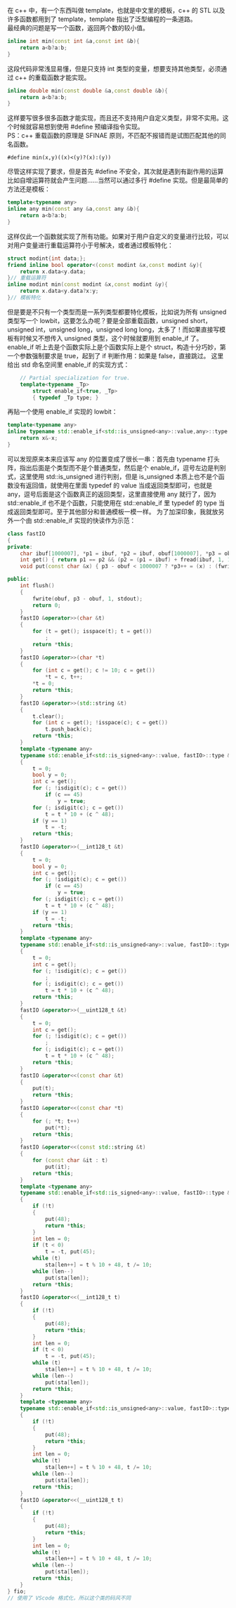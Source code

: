 在 c++ 中，有一个东西叫做 template，也就是中文里的模板，c++ 的 STL 以及许多函数都用到了 template，template 指出了泛型编程的一条道路。  
最经典的问题是写一个函数，返回两个数的较小值。
```cpp
inline int min(const int &a,const int &b){
	return a<b?a:b;
}
```
这段代码非常浅显易懂，但是只支持 int 类型的变量，想要支持其他类型，必须通过 c++ 的重载函数才能实现。
```cpp
inline double min(const double &a,const double &b){
	return a<b?a:b;
}
```
这样要写很多很多函数才能实现，而且还不支持用户自定义类型，非常不实用。这个时候就容易想到使用 #define 预编译指令实现。  
PS：c++ 重载函数的原理是 SFINAE 原则，不匹配不报错而是试图匹配其他的同名函数。
```
#define min(x,y)((x)<(y)?(x):(y))
```
尽管这样实现了要求，但是首先 #define 不安全，其次就是遇到有副作用的运算比如自增运算符就会产生问题……当然可以通过多行 #define 实现。但是最简单的方法还是模板：
```cpp
template<typename any>
inline any min(const any &a,const any &b){
	return a<b?a:b;
}
```
这样仅此一个函数就实现了所有功能。如果对于用户自定义的变量进行比较，可以对用户变量进行重载运算符小于号解决，或者通过模板特化：
```cpp
struct modint{int data;};
friend inline bool operator<(const modint &x,const modint &y){
	return x.data<y.data;
}// 重载运算符
inline modint min(const modint &x,const modint &y){
	return x.data<y.data?x:y;
}// 模板特化
```
但是要是不只有一个类型而是一系列类型都要特化模板，比如说为所有 unsigned 类型写一个 lowbit，这要怎么办呢？要是全部重载函数，unsigned short，unsigned int，unsigned long，unsigned long long，太多了！而如果直接写模板有时候又不想传入 unsigned 类型，这个时候就要用到 enable_if 了。
enable_if 听上去是个函数实际上是个函数实际上是个 struct，构造十分巧妙，第一个参数强制要求是 true，起到了 if 判断作用：如果是 false，直接跳过。
这里给出 std 命名空间里 enable_if 的实现方式：
```cpp
	// Partial specialization for true.
	template<typename _Tp>
		struct enable_if<true, _Tp>
		{ typedef _Tp type; }
```
再贴一个使用 enable_if 实现的 lowbit：
```cpp
template<typename any>
inline typename std::enable_if<std::is_unsigned<any>::value,any>::type lowbit(const any &x){
	return x&-x;
}
```
可以发现原来本来应该写 any 的位置变成了很长一串：首先由 typename 打头阵，指出后面是个类型而不是个普通类型，然后是个 enable_if，逗号左边是判别式，这里使用 std::is_unsigned 进行判别，但是 is_unsigned 本质上也不是个函数没有返回值，就使用在里面 typedef 的 value 当成返回类型即可，也就是 any，逗号后面是这个函数真正的返回类型，这里直接使用 any 就行了，因为 std::enable_if 也不是个函数，只能使用在 std::enable_if 里 typedef 的 type 当成返回类型即可。至于其他部分和普通模板一模一样。
为了加深印象，我就放另外一个由 std::enable_if 实现的快读作为示范：
```cpp
class fastIO
{
private:
	char ibuf[1000007], *p1 = ibuf, *p2 = ibuf, obuf[1000007], *p3 = obuf, sta[70];
	int get() { return p1 == p2 && (p2 = (p1 = ibuf) + fread(ibuf, 1, 1000007, stdin), p1 == p2) ? EOF : *p1++; }
	void put(const char &x) { p3 - obuf < 1000007 ? *p3++ = (x) : (fwrite(obuf, p3 - obuf, 1, stdout), p3 = obuf, *p3++ = (x)); }

public:
	int flush()
	{
		fwrite(obuf, p3 - obuf, 1, stdout);
		return 0;
	}
	fastIO &operator>>(char &t)
	{
		for (t = get(); isspace(t); t = get())
			;
		return *this;
	}
	fastIO &operator>>(char *t)
	{
		for (int c = get(); c != 10; c = get())
			*t = c, t++;
		*t = 0;
		return *this;
	}
	fastIO &operator>>(std::string &t)
	{
		t.clear();
		for (int c = get(); !isspace(c); c = get())
			t.push_back(c);
		return *this;
	}
	template <typename any>
	typename std::enable_if<std::is_signed<any>::value, fastIO>::type &operator>>(any &t)
	{
		t = 0;
		bool y = 0;
		int c = get();
		for (; !isdigit(c); c = get())
			if (c == 45)
				y = true;
		for (; isdigit(c); c = get())
			t = t * 10 + (c ^ 48);
		if (y == 1)
			t = -t;
		return *this;
	}
	fastIO &operator>>(__int128_t &t)
	{
		t = 0;
		bool y = 0;
		int c = get();
		for (; !isdigit(c); c = get())
			if (c == 45)
				y = true;
		for (; isdigit(c); c = get())
			t = t * 10 + (c ^ 48);
		if (y == 1)
			t = -t;
		return *this;
	}
	template <typename any>
	typename std::enable_if<std::is_unsigned<any>::value, fastIO>::type &operator>>(any &t)
	{
		t = 0;
		int c = get();
		for (; !isdigit(c); c = get())
			;
		for (; isdigit(c); c = get())
			t = t * 10 + (c ^ 48);
		return *this;
	}
	fastIO &operator>>(__uint128_t &t)
	{
		t = 0;
		int c = get();
		for (; !isdigit(c); c = get())
			;
		for (; isdigit(c); c = get())
			t = t * 10 + (c ^ 48);
		return *this;
	}
	fastIO &operator<<(const char &t)
	{
		put(t);
		return *this;
	}
	fastIO &operator<<(const char *t)
	{
		for (; *t; t++)
			put(*t);
		return *this;
	}
	fastIO &operator<<(const std::string &t)
	{
		for (const char &it : t)
			put(it);
		return *this;
	}
	template <typename any>
	typename std::enable_if<std::is_signed<any>::value, fastIO>::type &operator<<(any t)
	{
		if (!t)
		{
			put(48);
			return *this;
		}
		int len = 0;
		if (t < 0)
			t = -t, put(45);
		while (t)
			sta[len++] = t % 10 + 48, t /= 10;
		while (len--)
			put(sta[len]);
		return *this;
	}
	fastIO &operator<<(__int128_t t)
	{
		if (!t)
		{
			put(48);
			return *this;
		}
		int len = 0;
		if (t < 0)
			t = -t, put(45);
		while (t)
			sta[len++] = t % 10 + 48, t /= 10;
		while (len--)
			put(sta[len]);
		return *this;
	}
	template <typename any>
	typename std::enable_if<std::is_unsigned<any>::value, fastIO>::type &operator<<(any t)
	{
		if (!t)
		{
			put(48);
			return *this;
		}
		int len = 0;
		while (t)
			sta[len++] = t % 10 + 48, t /= 10;
		while (len--)
			put(sta[len]);
		return *this;
	}
	fastIO &operator<<(__uint128_t t)
	{
		if (!t)
		{
			put(48);
			return *this;
		}
		int len = 0;
		while (t)
			sta[len++] = t % 10 + 48, t /= 10;
		while (len--)
			put(sta[len]);
		return *this;
	}
} fio;
// 使用了 VScode 格式化，所以这个类的码风不同
```
